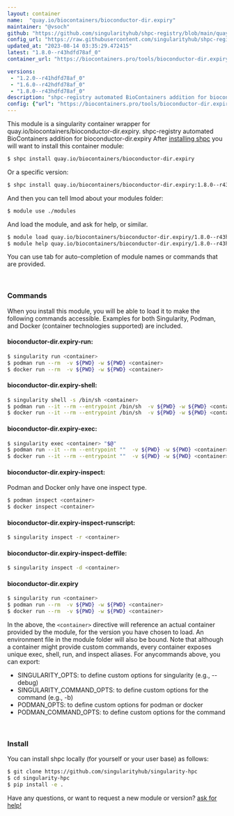 ```yaml
---
layout: container
name:  "quay.io/biocontainers/bioconductor-dir.expiry"
maintainer: "@vsoch"
github: "https://github.com/singularityhub/shpc-registry/blob/main/quay.io/biocontainers/bioconductor-dir.expiry/container.yaml"
config_url: "https://raw.githubusercontent.com/singularityhub/shpc-registry/main/quay.io/biocontainers/bioconductor-dir.expiry/container.yaml"
updated_at: "2023-08-14 03:35:29.472415"
latest: "1.8.0--r43hdfd78af_0"
container_url: "https://biocontainers.pro/tools/bioconductor-dir.expiry"

versions:
 - "1.2.0--r41hdfd78af_0"
 - "1.6.0--r42hdfd78af_0"
 - "1.8.0--r43hdfd78af_0"
description: "shpc-registry automated BioContainers addition for bioconductor-dir.expiry"
config: {"url": "https://biocontainers.pro/tools/bioconductor-dir.expiry", "maintainer": "@vsoch", "description": "shpc-registry automated BioContainers addition for bioconductor-dir.expiry", "latest": {"1.8.0--r43hdfd78af_0": "sha256:fd52d4e483657c07b1fd8736e2dc60d81c3d17799837c75ad312336bf40a880d"}, "tags": {"1.2.0--r41hdfd78af_0": "sha256:de9ce855e987206006d507e977dd154974d640ec8d8ded1c60dd5e856d1597bd", "1.6.0--r42hdfd78af_0": "sha256:6ea249024467840379d326b6a15a80b0bf865dd11fc1b409a534cef53e8a9570", "1.8.0--r43hdfd78af_0": "sha256:fd52d4e483657c07b1fd8736e2dc60d81c3d17799837c75ad312336bf40a880d"}, "docker": "quay.io/biocontainers/bioconductor-dir.expiry"}
---
```


This module is a singularity container wrapper for quay.io/biocontainers/bioconductor-dir.expiry.
shpc-registry automated BioContainers addition for bioconductor-dir.expiry
After [installing shpc](#install) you will want to install this container module:


```bash
$ shpc install quay.io/biocontainers/bioconductor-dir.expiry
```

Or a specific version:

```bash
$ shpc install quay.io/biocontainers/bioconductor-dir.expiry:1.8.0--r43hdfd78af_0
```

And then you can tell lmod about your modules folder:

```bash
$ module use ./modules
```

And load the module, and ask for help, or similar.

```bash
$ module load quay.io/biocontainers/bioconductor-dir.expiry/1.8.0--r43hdfd78af_0
$ module help quay.io/biocontainers/bioconductor-dir.expiry/1.8.0--r43hdfd78af_0
```

You can use tab for auto-completion of module names or commands that are provided.

<br>

### Commands

When you install this module, you will be able to load it to make the following commands accessible.
Examples for both Singularity, Podman, and Docker (container technologies supported) are included.

#### bioconductor-dir.expiry-run:

```bash
$ singularity run <container>
$ podman run --rm  -v ${PWD} -w ${PWD} <container>
$ docker run --rm  -v ${PWD} -w ${PWD} <container>
```

#### bioconductor-dir.expiry-shell:

```bash
$ singularity shell -s /bin/sh <container>
$ podman run --it --rm --entrypoint /bin/sh  -v ${PWD} -w ${PWD} <container>
$ docker run --it --rm --entrypoint /bin/sh  -v ${PWD} -w ${PWD} <container>
```

#### bioconductor-dir.expiry-exec:

```bash
$ singularity exec <container> "$@"
$ podman run --it --rm --entrypoint ""  -v ${PWD} -w ${PWD} <container> "$@"
$ docker run --it --rm --entrypoint ""  -v ${PWD} -w ${PWD} <container> "$@"
```

#### bioconductor-dir.expiry-inspect:

Podman and Docker only have one inspect type.

```bash
$ podman inspect <container>
$ docker inspect <container>
```

#### bioconductor-dir.expiry-inspect-runscript:

```bash
$ singularity inspect -r <container>
```

#### bioconductor-dir.expiry-inspect-deffile:

```bash
$ singularity inspect -d <container>
```



#### bioconductor-dir.expiry

```bash
$ singularity run <container>
$ podman run --rm  -v ${PWD} -w ${PWD} <container>
$ docker run --rm  -v ${PWD} -w ${PWD} <container>
```


In the above, the `<container>` directive will reference an actual container provided
by the module, for the version you have chosen to load. An environment file in the
module folder will also be bound. Note that although a container
might provide custom commands, every container exposes unique exec, shell, run, and
inspect aliases. For anycommands above, you can export:

 - SINGULARITY_OPTS: to define custom options for singularity (e.g., --debug)
 - SINGULARITY_COMMAND_OPTS: to define custom options for the command (e.g., -b)
 - PODMAN_OPTS: to define custom options for podman or docker
 - PODMAN_COMMAND_OPTS: to define custom options for the command

<br>

### Install

You can install shpc locally (for yourself or your user base) as follows:

```bash
$ git clone https://github.com/singularityhub/singularity-hpc
$ cd singularity-hpc
$ pip install -e .
```

Have any questions, or want to request a new module or version? [ask for help!](https://github.com/singularityhub/singularity-hpc/issues)